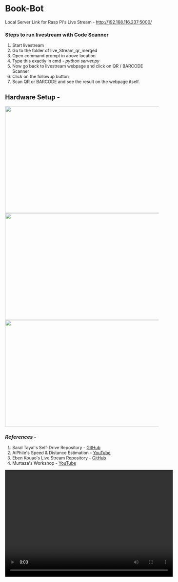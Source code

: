 # Book-Bot

Local Server Link for Rasp Pi's Live Stream - http://192.168.116.237:5000/

### Steps to run livestream with Code Scanner
1) Start livestream
2) Go to the folder of live_Stream_qr_merged
3) Open command prompt in above location
4) Type this exactly in cmd - *python server.py*
5) Now go back to livestream webpage and click on QR / BARCODE Scanner
6) Click on the followup button
7) Scan QR or BARCODE and see the result on the webpage itself. 

## Hardware Setup - 

<img src="https://github.com/souvik0306/Book-Bot/blob/master/Media/Image(2).jpeg" width="550" height="350">
<img src="https://github.com/souvik0306/Book-Bot/blob/master/Media/Image(3).jpeg" width="550" height="350">
<img src="https://github.com/souvik0306/Book-Bot/blob/master/Media/Image(1).jpeg" width="550" height="350">
<!-- <img src="https://github.com/souvik0306/Book-Bot/blob/master/Photos/d.jpeg" width="550" height="350">
 -->
 
### *References* - 
1. Saral Tayal's Self-Drive Repository - [GitHub](https://github.com/SaralTayal123/SelfDrive)
2. AiPhile's Speed & Distance Estimation - [YouTube](https://www.youtube.com/watch?v=DIxcLghsQ4Q&ab_channel=AiPhile)
3. Eben Kouao's Live Stream Repository - [GitHub](https://github.com/EbenKouao/pi-camera-stream-flask)
4. Murtaza's Workshop - [YouTube](https://www.youtube.com/channel/UCYUjYU5FveRAscQ8V21w81A)

<video src='https://github.com/souvik0306/Book-Bot/blob/master/Media/Test_Run_1.mp4' width="550" height="350">
